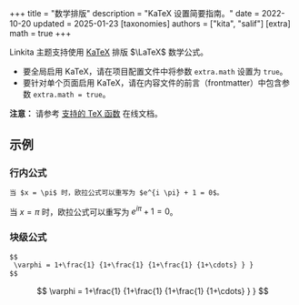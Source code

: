 +++
title = "数学排版"
description = "KaTeX 设置简要指南。"
date = 2022-10-20
updated = 2025-01-23
[taxonomies]
authors = ["kita", "salif"]
[extra]
math = true
+++

Linkita 主题支持使用 [KaTeX](https://katex.org/) 排版 $\LaTeX$ 数学公式。

<!--more-->

- 要全局启用 KaTeX，请在项目配置文件中将参数 `extra.math` 设置为 `true`。
- 要针对单个页面启用 KaTeX，请在内容文件的前言（frontmatter）中包含参数 `extra.math = true`。

**注意：** 请参考 [支持的 TeX 函数](https://katex.org/docs/supported.html) 在线文档。

## 示例

### 行内公式

```markdown
当 $x = \pi$ 时，欧拉公式可以重写为 $e^{i \pi} + 1 = 0$。
```

当 $x = \pi$ 时，欧拉公式可以重写为 $e^{i \pi} + 1 = 0$。

### 块级公式

```markdown
$$
 \varphi = 1+\frac{1} {1+\frac{1} {1+\frac{1} {1+\cdots} } }
$$
```

$$
 \varphi = 1+\frac{1} {1+\frac{1} {1+\frac{1} {1+\cdots} } }
$$
